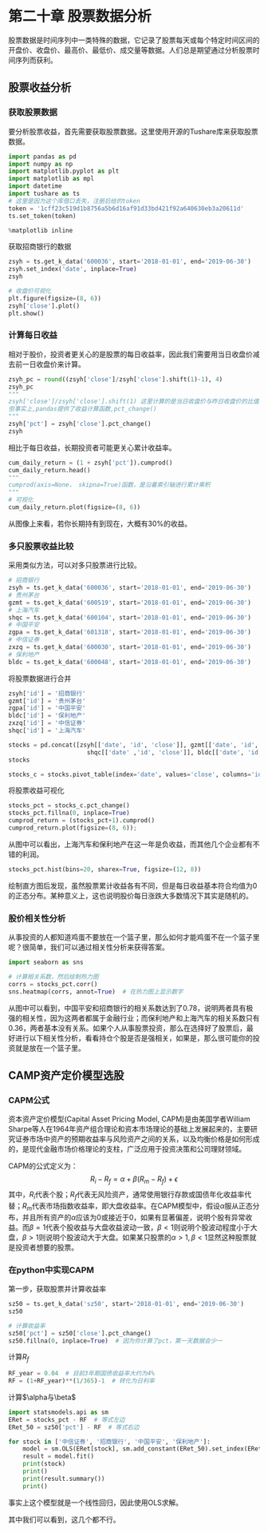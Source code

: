 # 第二十章 股票数据分析

股票数据是时间序列中一类特殊的数据，它记录了股票每天或每个特定时间区间的开盘价、收盘价、最高价、最低价、成交量等数据。人们总是期望通过分析股票时间序列而获利。

## 股票收益分析

### 获取股票数据

要分析股票收益，首先需要获取股票数据。这里使用开源的Tushare库来获取股票数据。

```python
import pandas as pd
import numpy as np
import matplotlib.pyplot as plt
import matplotlib as mpl
import datetime
import tushare as ts
# 这里是因为这个库借口丢失，注册后给的token
token = '1cff23c519d1b8756a5b6d16af91d33bd421f92a640630eb3a20611d'
ts.set_token(token)

%matplotlib inline
```

获取招商银行的数据

```python
zsyh = ts.get_k_data('600036', start='2018-01-01', end='2019-06-30')
zsyh.set_index('date', inplace=True)
zsyh

# 收盘价可视化
plt.figure(figsize=(8, 6))
zsyh['close'].plot()
plt.show()
```

### 计算每日收益

相对于股价，投资者更关心的是股票的每日收益率，因此我们需要用当日收盘价减去前一日收盘价来计算。

```python
zsyh_pc = round((zsyh['close']/zsyh['close'].shift(1)-1), 4)
zsyh_pc
"""
zsyh['close']/zsyh['close'].shift(1) 这里计算的是当日收盘价与昨日收盘价的比值
但事实上,pandas提供了收益计算函数,pct_change()
"""
zsyh['pct'] = zsyh['close'].pct_change()
zsyh
```

相比于每日收益，长期投资者可能更关心累计收益率。

```python
cum_daily_return = (1 + zsyh['pct']).cumprod()
cum_daily_return.head()
"""
cumprod(axis=None， skipna=True)函数，是沿着索引轴进行累计乘积
"""
# 可视化
cum_daily_return.plot(figsize=(8, 6))
```

从图像上来看，若你长期持有到现在，大概有30%的收益。

### 多只股票收益比较

采用类似方法，可以对多只股票进行比较。

```python
# 招商银行
zsyh = ts.get_k_data('600036', start='2018-01-01', end='2019-06-30')
# 贵州茅台
gzmt = ts.get_k_data('600519', start='2018-01-01', end='2019-06-30')
# 上海汽车
shqc = ts.get_k_data('600104', start='2018-01-01', end='2019-06-30')
# 中国平安
zgpa = ts.get_k_data('601318', start='2018-01-01', end='2019-06-30')
# 中信证券
zxzq = ts.get_k_data('600030', start='2018-01-01', end='2019-06-30')
# 保利地产
bldc = ts.get_k_data('600048', start='2018-01-01', end='2019-06-30')
```

将股票数据进行合并

```python
zsyh['id'] = '招商银行'
gzmt['id'] = '贵州茅台'
zgpa['id'] = '中国平安'
bldc['id'] = '保利地产'
zxzq['id'] = '中信证券'
shqc['id'] = '上海汽车'

stocks = pd.concat([zsyh[['date', 'id', 'close']], gzmt[['date', 'id', 'close']], zxzq[['date', 'id', 'close']],
                      shqc[['date' ,'id', 'close']], bldc[['date', 'id', 'close']], zgpa[['date', 'id', 'close']]], axis=0)
stocks

stocks_c = stocks.pivot_table(index='date', values='close', columns='id')
```

将股票收益可视化

```python
stocks_pct = stocks_c.pct_change()
stocks_pct.fillna(0, inplace=True)
cumprod_return = (stocks_pct+1).cumprod()
cumprod_return.plot(figsize=(8, 6));
```

从图中可以看出，上海汽车和保利地产在这一年是负收益，而其他几个企业都有不错的利润。

```python
stocks_pct.hist(bins=20, sharex=True, figsize=(12, 8))
```

绘制直方图后发现，虽然股票累计收益各有不同，但是每日收益基本符合均值为0的正态分布。某种意义上，这也说明股价每日涨跌大多数情况下其实是随机的。

### 股价相关性分析

从事投资的人都知道鸡蛋不要放在一个篮子里，那么如何才能鸡蛋不在一个篮子里呢？很简单，我们可以通过相关性分析来获得答案。

```python
import seaborn as sns

# 计算相关系数，然后绘制热力图
corrs = stocks_pct.corr()
sns.heatmap(corrs, annot=True)  # 在热力图上显示数字
```

从图中可以看到，中国平安和招商银行的相关系数达到了0.78，说明两者具有极强的相关性，因为这两者都属于金融行业；而保利地产和上海汽车的相关系数只有0.36，两者基本没有关系。如果个人从事股票投资，那么在选择好了股票后，最好进行以下相关性分析，看看持仓个股是否是强相关，如果是，那么很可能你的投资就是放在一个篮子里。

## CAMP资产定价模型选股

### CAPM公式

资本资产定价模型(Capital Asset Pricing Model, CAPM)是由美国学者William Sharpe等人在1964年资产组合理论和资本市场理论的基础上发展起来的，主要研究证券市场中资产的预期收益率与风险资产之间的关系，以及均衡价格是如何形成的，是现代金融市场价格理论的支柱，广泛应用于投资决策和公司理财领域。

CAPM的公式定义为：
$$
R_i-R_f=\alpha+\beta(R_m-R_f)+\epsilon
$$
其中，$R_i$代表个股；$R_f$代表无风险资产，通常使用银行存款或国债年化收益率代替；$R_m$代表市场指数收益率，即大盘收益率。在CAPM模型中，假设$\alpha$服从正态分布，并且所有资产的$\alpha$应该为0或接近于0，如果有显著偏差，说明个股有异常收益。而$\beta=1$代表个股收益与大盘收益波动一致，$\beta\lt1$则说明个股波动程度小于大盘，$\beta\gt1$则说明个股波动大于大盘。如果某只股票的$\alpha\gt1,\beta\lt1$显然这种股票就是投资者想要的股票。

### 在python中实现CAPM

第一步，获取股票并计算收益率

```python
sz50 = ts.get_k_data('sz50', start='2018-01-01', end='2019-06-30')
sz50

# 计算收益率
sz50['pct'] = sz50['close'].pct_change()
sz50.fillna(0, inplace=True)  # 因为你计算了pct，第一天数据会少一
```

计算$R_f$

```python
RF_year = 0.04  # 目前3年期国债收益率大约为4%
RF = (1+RF_year)**(1/365)-1  # 转化为日利率
```

计算$\alpha与\beta$

```python
import statsmodels.api as sm
ERet = stocks_pct - RF  # 等式左边
ERet_50 = sz50['pct'] - RF  # 等式右边

for stock in ['中信证券', '招商银行', '中国平安', '保利地产']:
    model = sm.OLS(ERet[stock], sm.add_constant(ERet_50).set_index(ERet.index))  # 索引不一致就运行不了
    result = model.fit()
    print(stock)
    print()
    print(result.summary())
    print()
```

事实上这个模型就是一个线性回归，因此使用OLS求解。

其中我们可以看到，这几个都不行。